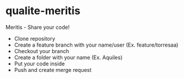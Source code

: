 # qualite-meritis
Meritis - Share your code!

- Clone repository
- Create a feature branch with your name/user (Ex. feature/torresaa)
- Checkout your branch
- Create a folder with your name (Ex. Aquiles)
- Put your code inside
- Push and create merge request
